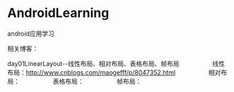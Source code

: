 # AndroidLearning
android应用学习


相关博客：

day01LinearLayout--线性布局、相对布局、表格布局、帧布局
                   线性布局：http://www.cnblogs.com/maogefff/p/8047352.html
                   相对布局：
                   表格布局：
                   帧布局： 
